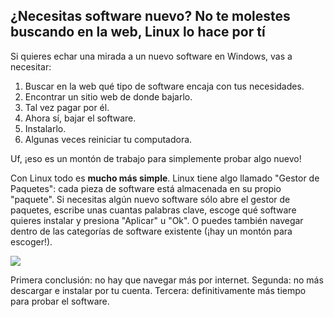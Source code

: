 <?php require("../../entete.php"); ?> <?php require("../../base.php"); ?>

<div id="corps">

<h2>¿Necesitas software nuevo? No te molestes buscando en la web, Linux lo hace por tí</h2>

<p>Si quieres echar una mirada a un nuevo software en Windows, vas a necesitar:</p>

<ol>
<li>Buscar en la web qué tipo de software encaja con tus necesidades.</li>
<li>Encontrar un sitio web de donde bajarlo.</li>
<li>Tal vez pagar por él.</li>
<li>Ahora sí, bajar el software.</li>
<li>Instalarlo.</li>
<li>Algunas veces reiniciar tu computadora.</li>
</ol>

<p>Uf, ¡eso es un montón de trabajo para simplemente probar algo nuevo!</p>

<p>Con Linux todo es <b>mucho más simple</b>. Linux tiene algo llamado "Gestor de Paquetes": cada pieza de software está almacenada en su propio "paquete". Si necesitas algún nuevo software sólo abre el gestor de paquetes, escribe unas cuantas palabras clave, escoge qué software quieres instalar y presiona "Aplicar" u "Ok". O puedes también navegar dentro de las categorías de software existente (¡hay un montón para escoger!).</p>

<img src="Images/synaptic.png" />

<p>Primera conclusión: no hay que navegar más por internet. Segunda: no más descargar e instalar por tu cuenta. Tercera: definitivamente más tiempo para probar el software.</p>

</div>
</body>
</html>
